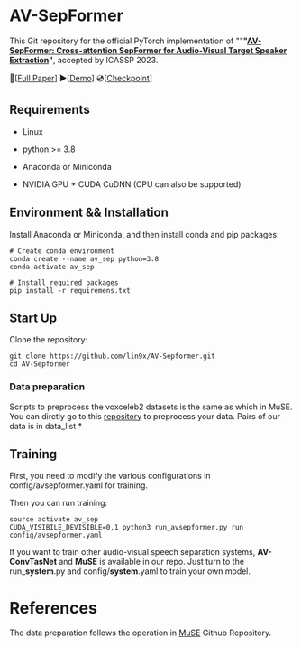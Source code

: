 # AV-SepFormer

This Git repository for the official PyTorch implementation of ""**"[AV-SepFormer: Cross-attention SepFormer for Audio-Visual Target Speaker Extraction](https://ieeexplore.ieee.org/document/10094306)"**, accepted by ICASSP 2023.

📜[[Full Paper](https://ieeexplore.ieee.org/document/10094306)] ▶[[Demo](https://lin9x.github.io/AV-SepFormer_demo/)] 💿[[Checkpoint](https://drive.google.com/drive/folders/1M26x5qCE0LuaEtZ76E_YSnW0hf_chGeq?usp=drive_link)]              


## Requirements

  - Linux
  
  - python >= 3.8

  - Anaconda or Miniconda

  - NVIDIA GPU + CUDA CuDNN (CPU can also be supported)


## Environment && Installation

Install Anaconda or Miniconda, and then install conda and pip packages:

```shell
# Create conda environment
conda create --name av_sep python=3.8
conda activate av_sep

# Install required packages
pip install -r requiremens.txt
```

## Start Up
Clone the repository:

```shell
git clone https://github.com/lin9x/AV-Sepformer.git
cd AV-Sepformer
```

### Data preparation
Scripts to preprocess the voxceleb2 datasets is the same as which in MuSE. You can dirctly go to this [repository](https://github.com/zexupan/MuSE) to preprocess your data.
Pairs of our data is in data_list
*
## Training
First, you need to modify the various configurations in config/avsepformer.yaml for training.

Then you can run training:

```shell
source activate av_sep
CUDA_VISIBILE_DEVISIBLE=0,1 python3 run_avsepformer.py run config/avsepformer.yaml
```

If you want to train other audio-visual speech separation systems, **AV-ConvTasNet** and **MuSE** is available in our repo. Just turn to the run_**system**.py and config/**system**.yaml to train your own model.


# References
The data preparation follows the operation in [MuSE](https://arxiv.org/abs/2010.07775) Github Repository.
